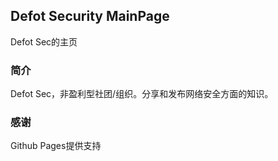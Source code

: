 ## Defot Security MainPage
Defot Sec的主页

### 简介
Defot Sec，非盈利型社团/组织。分享和发布网络安全方面的知识。

### 感谢
Github Pages提供支持

